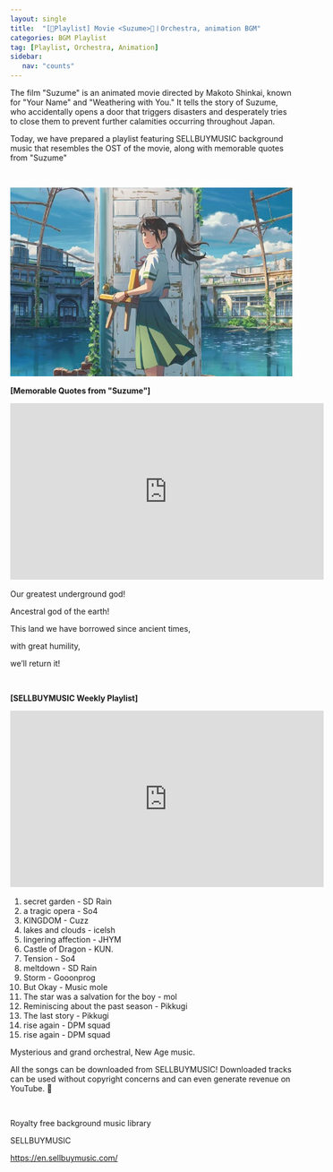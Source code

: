 ```yaml
---
layout: single
title:  "[🎼Playlist] Movie <Suzume>🚪ㅣOrchestra, animation BGM"
categories: BGM Playlist
tag: [Playlist, Orchestra, Animation]
sidebar:
   nav: "counts"
---
```

<p>The film &quot;Suzume&quot; is an animated movie directed by Makoto Shinkai, known for &quot;Your Name&quot; and &quot;Weathering with You.&quot; It tells the story of Suzume, who accidentally opens a door that triggers disasters and desperately tries to close them to prevent further calamities occurring throughout Japan.</p>
<p>Today, we have prepared a playlist featuring SELLBUYMUSIC background music that resembles the OST of the movie, along with memorable quotes from &quot;Suzume&quot;</p>
<p>&nbsp;</p>
<p><img src="/images/2023-06-09-Suzume/20230609suzume.jpg" alt="[image1] movie poster - suzume "></p>
<p><strong>[Memorable Quotes from &quot;Suzume&quot;]</strong></p>
<iframe width="560" height="315" src="https://www.youtube.com/embed/6c4GAIig9gY" title="YouTube video player" frameborder="0" allow="accelerometer; autoplay; clipboard-write; encrypted-media; gyroscope; picture-in-picture; web-share" allowfullscreen></iframe>
<p>Our greatest underground god!</p>
<p>Ancestral god of the earth!</p>
<p>This land we have borrowed since ancient times,</p>
<p>with great humility,</p>
<p>we’ll return it!</p>
<p>&nbsp;</p>
<p><strong>[SELLBUYMUSIC Weekly Playlist]</strong></p>
<iframe width="560" height="315" src="https://www.youtube.com/embed/m8oGFxrxDoQ" title="YouTube video player" frameborder="0" allow="accelerometer; autoplay; clipboard-write; encrypted-media; gyroscope; picture-in-picture; web-share" allowfullscreen></iframe>
<ol>
<li>secret garden - SD Rain</li>
<li>a tragic opera - So4</li>
<li>KINGDOM - Cuzz</li>
<li>lakes and clouds - icelsh</li>
<li>lingering affection - JHYM</li>
<li>Castle of Dragon - KUN.</li>
<li>Tension - So4</li>
<li>meltdown - SD Rain</li>
<li>Storm - Gooonprog</li>
<li>But Okay - Music mole</li>
<li>The star was a salvation for the boy - mol</li>
<li>Reminiscing about the past season - Pikkugi</li>
<li>The last story - Pikkugi</li>
<li>rise again - DPM squad</li>
<li>rise again - DPM squad</li>

</ol>
<p>Mysterious and grand orchestral, New Age music.</p>
<p>All the songs can be downloaded from SELLBUYMUSIC! Downloaded tracks can be used without copyright concerns and can even generate revenue on YouTube. 🥰</p>
<p>&nbsp;</p>
<p>Royalty free background music library</p>
<p>SELLBUYMUSIC</p>
<p><a href='https://en.sellbuymusic.com/' target='_blank' class='url'>https://en.sellbuymusic.com/</a></p>